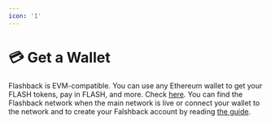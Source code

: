 ```yaml
---
icon: '1'
---
```


# 💳 Get a Wallet

Flashback is EVM-compatible. You can use any Ethereum wallet to get your FLASH tokens, pay in FLASH, and more. Check [here](https://ethereum.org/fr/wallets/). You can find the Flashback network when the main network is live or connect your wallet to the network and to create your Falshback account by reading [the guide](../archive/v1-l1-based-eth+fil-prototype/how-to-guides/use-a-wallet.md).
